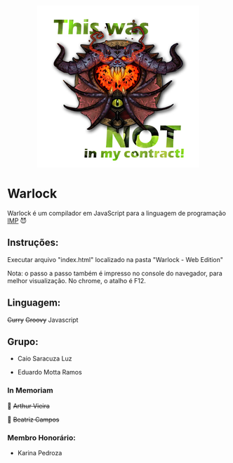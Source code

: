 <p align="center">
<img src="./warlock-logo.jpg">
</p>

# Warlock
Warlock é um compilador em JavaScript para a linguagem de programação [IMP](https://github.com/ChristianoBraga/BPLC/tree/master/examples/imp) :smiling_imp:

## Instruções:
Executar arquivo "index.html" localizado na pasta "Warlock - Web Edition"

Nota: o passo a passo também é impresso no console do navegador, para melhor visualização.
No chrome, o atalho é F12.

## Linguagem:
~~Curry~~
~~Groovy~~
Javascript 

## Grupo: 

* Caio Saracuza Luz

* Eduardo Motta Ramos

### In Memoriam

:ghost: ~~Arthur Vieira~~

:ghost: ~~Beatriz Campos~~

### Membro Honorário:

 * Karina Pedroza


